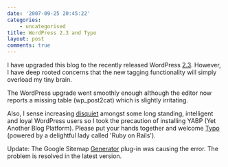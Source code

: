 ```yaml
---
date: '2007-09-25 20:45:22'
categories:
    - uncategorised
title: WordPress 2.3 and Typo
layout: post
comments: true
---
```


I have upgraded this blog to the recently released WordPress
[2.3](http://wordpress.org/development/2007/09/wordpress-23/). However,
I have deep rooted concerns that the new tagging functionality will
simply overload my tiny brain.

The WordPress upgrade went smoothly enough although the editor now
reports a missing table (wp\_post2cat) which is slightly irritating.

Also, I sense increasing
[disquiet](http://wank.wordpress.com/2007/09/24/wp-phone-home/) amongst
some long standing, intelligent and loyal WordPress users so I took the
precaution of installing YABP (Yet Another Blog Platform). Please put
your hands together and welcome [Typo](http://www.nbrightside.com/typo/)
(powered by a delightful lady called 'Ruby on Rails').

Update: The Google Sitemap
[Generator](http://www.arnebrachhold.de/projects/wordpress-plugins/google-xml-sitemaps-generator/)
plug-in was causing the error. The problem is resolved in the latest
version.
